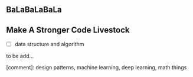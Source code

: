 ## BaLaBaLaBaLa



## Make A Stronger Code Livestock
- [ ] data structure and algorithm


to be add...




[comment]:
    design patterns, machine learning, deep learning, math things

[^_^]:
    commentted-out contents
    should be shift to right by four spaces (`>>`).